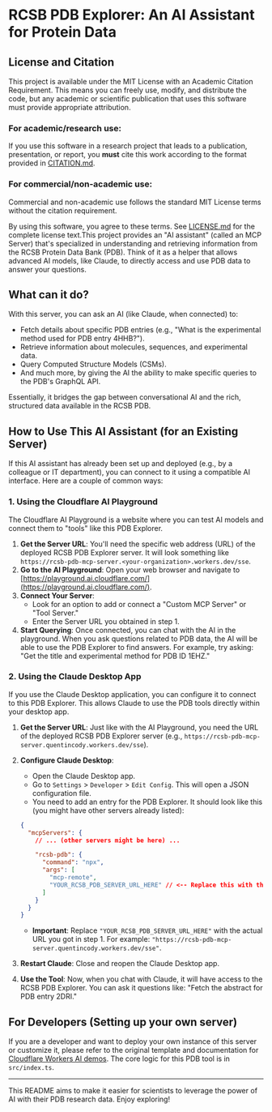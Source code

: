# RCSB PDB Explorer: An AI Assistant for Protein Data

## License and Citation

This project is available under the MIT License with an Academic Citation Requirement. This means you can freely use, modify, and distribute the code, but any academic or scientific publication that uses this software must provide appropriate attribution.

### For academic/research use:
If you use this software in a research project that leads to a publication, presentation, or report, you **must** cite this work according to the format provided in [CITATION.md](CITATION.md).

### For commercial/non-academic use:
Commercial and non-academic use follows the standard MIT License terms without the citation requirement.

By using this software, you agree to these terms. See [LICENSE.md](LICENSE.md) for the complete license text.This project provides an "AI assistant" (called an MCP Server) that's specialized in understanding and retrieving information from the RCSB Protein Data Bank (PDB). Think of it as a helper that allows advanced AI models, like Claude, to directly access and use PDB data to answer your questions.

## What can it do?

With this server, you can ask an AI (like Claude, when connected) to:
*   Fetch details about specific PDB entries (e.g., "What is the experimental method used for PDB entry 4HHB?").
*   Retrieve information about molecules, sequences, and experimental data.
*   Query Computed Structure Models (CSMs).
*   And much more, by giving the AI the ability to make specific queries to the PDB's GraphQL API.

Essentially, it bridges the gap between conversational AI and the rich, structured data available in the RCSB PDB.

## How to Use This AI Assistant (for an Existing Server)

If this AI assistant has already been set up and deployed (e.g., by a colleague or IT department), you can connect to it using a compatible AI interface. Here are a couple of common ways:

### 1. Using the Cloudflare AI Playground

The Cloudflare AI Playground is a website where you can test AI models and connect them to "tools" like this PDB Explorer.

1.  **Get the Server URL**: You'll need the specific web address (URL) of the deployed RCSB PDB Explorer server. It will look something like `https://rcsb-pdb-mcp-server.<your-organization>.workers.dev/sse`.
2.  **Go to the AI Playground**: Open your web browser and navigate to [https://playground.ai.cloudflare.com/](https://playground.ai.cloudflare.com/).
3.  **Connect Your Server**:
    *   Look for an option to add or connect a "Custom MCP Server" or "Tool Server."
    *   Enter the Server URL you obtained in step 1.
4.  **Start Querying**: Once connected, you can chat with the AI in the playground. When you ask questions related to PDB data, the AI will be able to use the PDB Explorer to find answers. For example, try asking: "Get the title and experimental method for PDB ID 1EHZ."

### 2. Using the Claude Desktop App

If you use the Claude Desktop application, you can configure it to connect to this PDB Explorer. This allows Claude to use the PDB tools directly within your desktop app.

1.  **Get the Server URL**: Just like with the AI Playground, you need the URL of the deployed RCSB PDB Explorer server (e.g., `https://rcsb-pdb-mcp-server.quentincody.workers.dev/sse`).
2.  **Configure Claude Desktop**:
    *   Open the Claude Desktop app.
    *   Go to `Settings` > `Developer` > `Edit Config`. This will open a JSON configuration file.
    *   You need to add an entry for the PDB Explorer. It should look like this (you might have other servers already listed):

    ```json
    {
      "mcpServers": {
        // ... (other servers might be here) ...

        "rcsb-pdb": {
          "command": "npx",
          "args": [
            "mcp-remote",
            "YOUR_RCSB_PDB_SERVER_URL_HERE" // <-- Replace this with the actual server URL
          ]
        }
      }
    }
    ```
    *   **Important**: Replace `"YOUR_RCSB_PDB_SERVER_URL_HERE"` with the actual URL you got in step 1. For example: `"https://rcsb-pdb-mcp-server.quentincody.workers.dev/sse"`.
3.  **Restart Claude**: Close and reopen the Claude Desktop app.
4.  **Use the Tool**: Now, when you chat with Claude, it will have access to the RCSB PDB Explorer. You can ask it questions like: "Fetch the abstract for PDB entry 2DRI."

## For Developers (Setting up your own server)

If you are a developer and want to deploy your own instance of this server or customize it, please refer to the original template and documentation for [Cloudflare Workers AI demos](https://github.com/cloudflare/ai/tree/main/demos/remote-mcp-authless). The core logic for this PDB tool is in `src/index.ts`.

---

This README aims to make it easier for scientists to leverage the power of AI with their PDB research data. Enjoy exploring!
